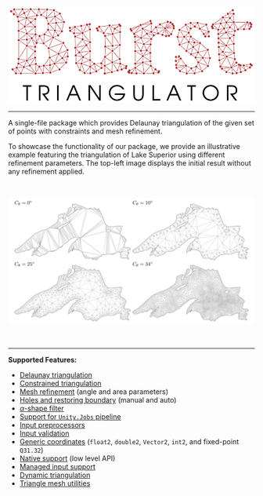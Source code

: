 
<p align="center"><img src="../images/burst-triangulator-logo-light-mode.svg"/></p>

---

A single-file package which provides Delaunay triangulation of the given set of points with constraints and mesh refinement.

To showcase the functionality of our package, we provide an illustrative example featuring the triangulation of Lake Superior using different refinement parameters. The top-left image displays the initial result without any refinement applied.

<br>

![lake-preview-light](../images/lake-preview-light.png)

<br>

---

**Supported Features:**

- [Delaunay triangulation](examples/triangulation.md)
- [Constrained triangulation](examples/constrained-triangulation.md)
- [Mesh refinement](examples/mesh-refinement.md) (angle and area parameters)
- [Holes and restoring boundary](examples/holes-and-boundaries.md) (manual and auto)
- [$\alpha$-shape filter](examples/alpha-shape-filter.md)
- [Support for `Unity.Jobs` pipeline](advanced/input-jobs.md)
- [Input preprocessors](advanced/preprocessor.md)
- [Input validation](advanced/input-validation.md)
- [Generic coordinates](advanced/generic-coordinates.md) (`float2`, `double2`, `Vector2`, `int2`, and fixed-point `Q31.32`)
- [Native support](advanced/unsafe-triangulator.md) (low level API)
- [Managed input support](advanced/input-managed.md)
- [Dynamic triangulation](advanced/dynamic-triangulation.md)
- [Triangle mesh utilities](utilities.md)
